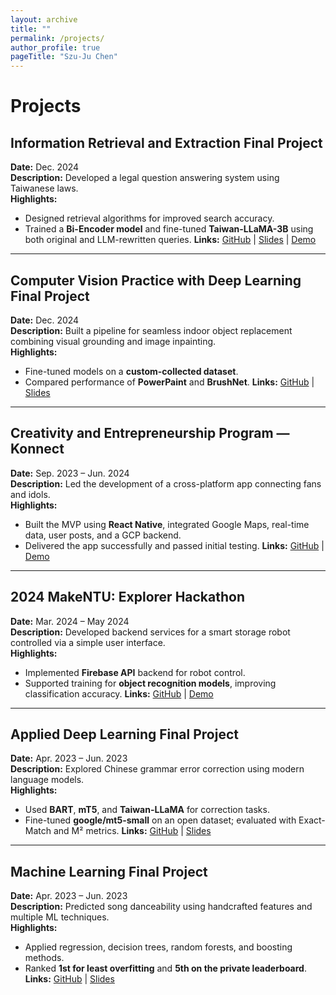 ```yaml
---
layout: archive
title: ""
permalink: /projects/
author_profile: true
pageTitle: "Szu-Ju Chen"
---
```


# Projects

## Information Retrieval and Extraction Final Project
**Date:** Dec. 2024  
**Description:** Developed a legal question answering system using Taiwanese laws.  
**Highlights:**
- Designed retrieval algorithms for improved search accuracy.
- Trained a **Bi-Encoder model** and fine-tuned **Taiwan-LLaMA-3B** using both original and LLM-rewritten queries.
**Links:** [GitHub](#) | [Slides](#) | [Demo](#)

---

## Computer Vision Practice with Deep Learning Final Project
**Date:** Dec. 2024  
**Description:** Built a pipeline for seamless indoor object replacement combining visual grounding and image inpainting.  
**Highlights:**
- Fine-tuned models on a **custom-collected dataset**.
- Compared performance of **PowerPaint** and **BrushNet**.
**Links:** [GitHub](#) | [Slides](#)

---

## Creativity and Entrepreneurship Program — Konnect
**Date:** Sep. 2023 – Jun. 2024  
**Description:** Led the development of a cross-platform app connecting fans and idols.  
**Highlights:**
- Built the MVP using **React Native**, integrated Google Maps, real-time data, user posts, and a GCP backend.
- Delivered the app successfully and passed initial testing.
**Links:** [GitHub](#) | [Demo](#)

---

## 2024 MakeNTU: Explorer Hackathon
**Date:** Mar. 2024 – May 2024  
**Description:** Developed backend services for a smart storage robot controlled via a simple user interface.  
**Highlights:**
- Implemented **Firebase API** backend for robot control.
- Supported training for **object recognition models**, improving classification accuracy.
**Links:** [GitHub](#) | [Demo](#)

---

## Applied Deep Learning Final Project
**Date:** Apr. 2023 – Jun. 2023  
**Description:** Explored Chinese grammar error correction using modern language models.  
**Highlights:**
- Used **BART**, **mT5**, and **Taiwan-LLaMA** for correction tasks.
- Fine-tuned **google/mt5-small** on an open dataset; evaluated with Exact-Match and M² metrics.
**Links:** [GitHub](#) | [Slides](#)

---

## Machine Learning Final Project
**Date:** Apr. 2023 – Jun. 2023  
**Description:** Predicted song danceability using handcrafted features and multiple ML techniques.  
**Highlights:**
- Applied regression, decision trees, random forests, and boosting methods.
- Ranked **1st for least overfitting** and **5th on the private leaderboard**.
**Links:** [GitHub](#) | [Slides](#)
